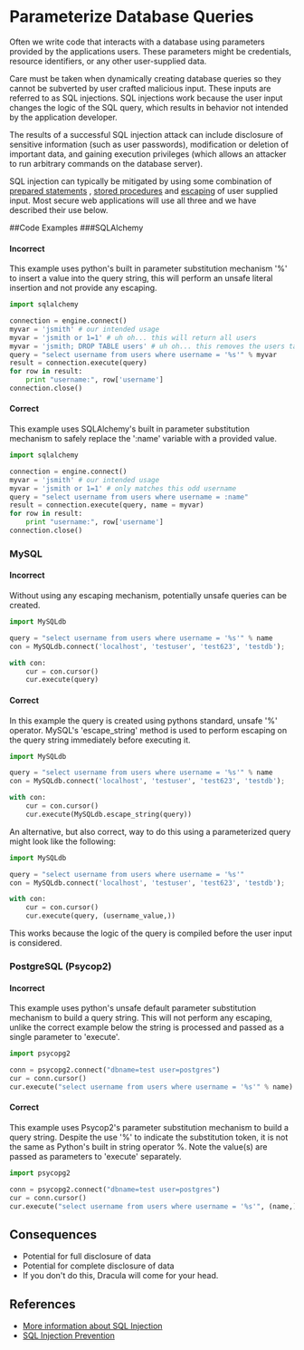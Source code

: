 
Parameterize Database Queries
=====================

Often we write code that interacts with a database using parameters provided by
the applications users. These parameters might be credentials, resource
identifiers, or any other user-supplied data.

Care must be taken when dynamically creating database queries so they cannot be
subverted by user crafted malicious input. These inputs are referred to as SQL
injections. SQL injections work because the user input changes the logic of the SQL query, which results in behavior not intended by the application developer.

The results of a successful SQL injection attack can include disclosure of
sensitive information (such as user passwords), modification or deletion of
important data, and gaining execution privileges (which allows an attacker to run
arbitrary commands on the database server).

SQL injection can typically be mitigated by using some combination of [prepared
statements](https://www.owasp.org/index.php/SQL_Injection_Prevention_Cheat_Sheet#Defense_Option_1:_Prepared_Statements_.28Parameterized_Queries.29)
, [stored procedures](https://www.owasp.org/index.php/SQL_Injection_Prevention_Cheat_Sheet#Defense_Option_2:_Stored_Procedures)
and [escaping](https://www.owasp.org/index.php/SQL_Injection_Prevention_Cheat_Sheet#Defense_Option_3:_Escaping_All_User_Supplied_Input)
of user supplied input. Most secure web applications will use all three and we
have described their use below.

##Code Examples
###SQLAlchemy

#### Incorrect

This example uses python's built in parameter substitution mechanism '%' to
insert a value into the query string, this will perform an unsafe literal
insertion and not provide any escaping.

```python
import sqlalchemy

connection = engine.connect()
myvar = 'jsmith' # our intended usage
myvar = 'jsmith or 1=1' # uh oh... this will return all users
myvar = 'jsmith; DROP TABLE users' # uh oh... this removes the users table
query = "select username from users where username = '%s'" % myvar
result = connection.execute(query)
for row in result:
    print "username:", row['username']
connection.close()
```

#### Correct

This example uses SQLAlchemy's built in parameter substitution mechanism to
safely replace the ':name' variable with a provided value.

```python
import sqlalchemy

connection = engine.connect()
myvar = 'jsmith' # our intended usage
myvar = 'jsmith or 1=1' # only matches this odd username
query = "select username from users where username = :name"
result = connection.execute(query, name = myvar)
for row in result:
    print "username:", row['username']
connection.close()
```

### MySQL
#### Incorrect

Without using any escaping mechanism, potentially unsafe queries can be
created.

```python
import MySQLdb

query = "select username from users where username = '%s'" % name
con = MySQLdb.connect('localhost', 'testuser', 'test623', 'testdb');

with con:
    cur = con.cursor()
    cur.execute(query)
```

#### Correct

In this example the query is created using pythons standard, unsafe '%'
operator. MySQL's 'escape_string' method is used to perform escaping on the
query string immediately before executing it.

```python
import MySQLdb

query = "select username from users where username = '%s'" % name
con = MySQLdb.connect('localhost', 'testuser', 'test623', 'testdb');

with con:
    cur = con.cursor()
    cur.execute(MySQLdb.escape_string(query))
```

An alternative, but also correct, way to do this using a parameterized query
might look like the following:

```python
import MySQLdb

query = "select username from users where username = '%s'"
con = MySQLdb.connect('localhost', 'testuser', 'test623', 'testdb');

with con:
    cur = con.cursor()
    cur.execute(query, (username_value,))
```

This works because the logic of the query is compiled before the user input is considered.

### PostgreSQL (Psycop2)
#### Incorrect

This example uses python's unsafe default parameter substitution mechanism
to build a query string. This will not perform any escaping, unlike the correct
example below the string is processed and passed as a single parameter to
'execute'.

```python
import psycopg2

conn = psycopg2.connect("dbname=test user=postgres")
cur = conn.cursor()
cur.execute("select username from users where username = '%s'" % name)
```

#### Correct

This example uses Psycop2's parameter substitution mechanism to build a query
string. Despite the use '%' to indicate the substitution token, it is not the
same as Python's built in string operator %. Note the value(s) are passed as
parameters to 'execute' separately.

```python
import psycopg2

conn = psycopg2.connect("dbname=test user=postgres")
cur = conn.cursor()
cur.execute("select username from users where username = '%s'", (name,))
```

## Consequences
* Potential for full disclosure of data
* Potential for complete disclosure of data
* If you don't do this, Dracula will come for your head.

## References
* [More information about SQL Injection](https://www.owasp.org/index.php/SQL_Injection)
* [SQL Injection Prevention](https://www.owasp.org/index.php/SQL_Injection_Prevention_Cheat_Sheet)
